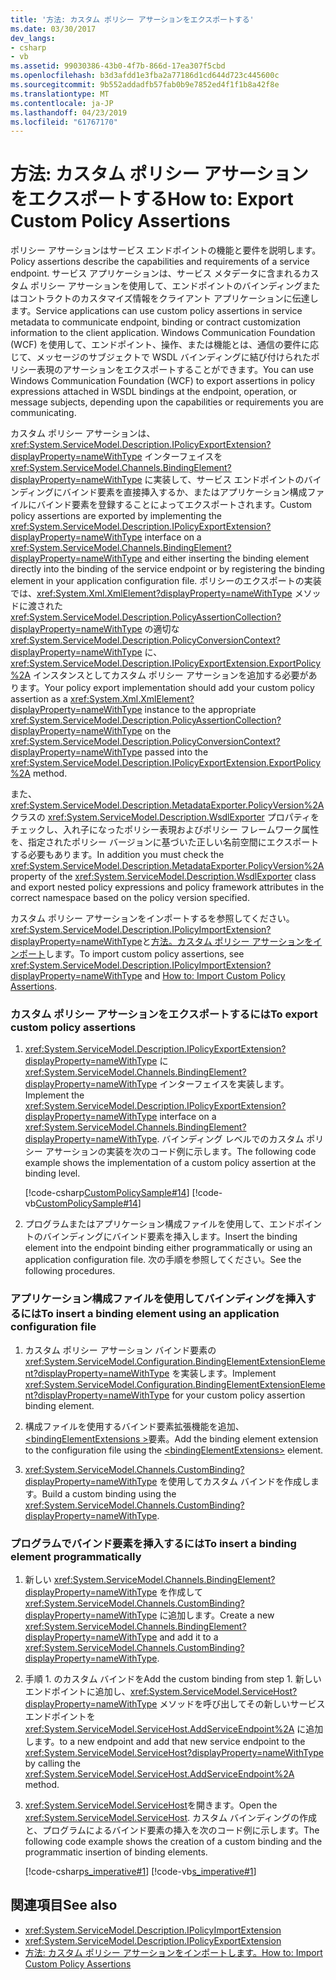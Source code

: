 ```yaml
---
title: '方法: カスタム ポリシー アサーションをエクスポートする'
ms.date: 03/30/2017
dev_langs:
- csharp
- vb
ms.assetid: 99030386-43b0-4f7b-866d-17ea307f5cbd
ms.openlocfilehash: b3d3afdd1e3fba2a77186d1cd644d723c445600c
ms.sourcegitcommit: 9b552addadfb57fab0b9e7852ed4f1f1b8a42f8e
ms.translationtype: MT
ms.contentlocale: ja-JP
ms.lasthandoff: 04/23/2019
ms.locfileid: "61767170"
---
```

# <a name="how-to-export-custom-policy-assertions"></a><span data-ttu-id="87925-102">方法: カスタム ポリシー アサーションをエクスポートする</span><span class="sxs-lookup"><span data-stu-id="87925-102">How to: Export Custom Policy Assertions</span></span>
<span data-ttu-id="87925-103">ポリシー アサーションはサービス エンドポイントの機能と要件を説明します。</span><span class="sxs-lookup"><span data-stu-id="87925-103">Policy assertions describe the capabilities and requirements of a service endpoint.</span></span> <span data-ttu-id="87925-104">サービス アプリケーションは、サービス メタデータに含まれるカスタム ポリシー アサーションを使用して、エンドポイントのバインディングまたはコントラクトのカスタマイズ情報をクライアント アプリケーションに伝達します。</span><span class="sxs-lookup"><span data-stu-id="87925-104">Service applications can use custom policy assertions in service metadata to communicate endpoint, binding or contract customization information to the client application.</span></span> <span data-ttu-id="87925-105">Windows Communication Foundation (WCF) を使用して、エンドポイント、操作、または機能とは、通信の要件に応じて、メッセージのサブジェクトで WSDL バインディングに結び付けられたポリシー表現のアサーションをエクスポートすることができます。</span><span class="sxs-lookup"><span data-stu-id="87925-105">You can use Windows Communication Foundation (WCF) to export assertions in policy expressions attached in WSDL bindings at the endpoint, operation, or message subjects, depending upon the capabilities or requirements you are communicating.</span></span>  
  
 <span data-ttu-id="87925-106">カスタム ポリシー アサーションは、<xref:System.ServiceModel.Description.IPolicyExportExtension?displayProperty=nameWithType> インターフェイスを <xref:System.ServiceModel.Channels.BindingElement?displayProperty=nameWithType> に実装して、サービス エンドポイントのバインディングにバインド要素を直接挿入するか、またはアプリケーション構成ファイルにバインド要素を登録することによってエクスポートされます。</span><span class="sxs-lookup"><span data-stu-id="87925-106">Custom policy assertions are exported by implementing the <xref:System.ServiceModel.Description.IPolicyExportExtension?displayProperty=nameWithType> interface on a <xref:System.ServiceModel.Channels.BindingElement?displayProperty=nameWithType> and either inserting the binding element directly into the binding of the service endpoint or by registering the binding element in your application configuration file.</span></span> <span data-ttu-id="87925-107">ポリシーのエクスポートの実装では、<xref:System.Xml.XmlElement?displayProperty=nameWithType> メソッドに渡された <xref:System.ServiceModel.Description.PolicyAssertionCollection?displayProperty=nameWithType> の適切な <xref:System.ServiceModel.Description.PolicyConversionContext?displayProperty=nameWithType> に、<xref:System.ServiceModel.Description.IPolicyExportExtension.ExportPolicy%2A> インスタンスとしてカスタム ポリシー アサーションを追加する必要があります。</span><span class="sxs-lookup"><span data-stu-id="87925-107">Your policy export implementation should add your custom policy assertion as a <xref:System.Xml.XmlElement?displayProperty=nameWithType> instance to the appropriate <xref:System.ServiceModel.Description.PolicyAssertionCollection?displayProperty=nameWithType> on the <xref:System.ServiceModel.Description.PolicyConversionContext?displayProperty=nameWithType> passed into the <xref:System.ServiceModel.Description.IPolicyExportExtension.ExportPolicy%2A> method.</span></span>  
  
 <span data-ttu-id="87925-108">また、<xref:System.ServiceModel.Description.MetadataExporter.PolicyVersion%2A> クラスの <xref:System.ServiceModel.Description.WsdlExporter> プロパティをチェックし、入れ子になったポリシー表現およびポリシー フレームワーク属性を、指定されたポリシー バージョンに基づいた正しい名前空間にエクスポートする必要もあります。</span><span class="sxs-lookup"><span data-stu-id="87925-108">In addition you must check the <xref:System.ServiceModel.Description.MetadataExporter.PolicyVersion%2A> property of the <xref:System.ServiceModel.Description.WsdlExporter> class and export nested policy expressions and policy framework attributes in the correct namespace based on the policy version specified.</span></span>  
  
 <span data-ttu-id="87925-109">カスタム ポリシー アサーションをインポートするを参照してください。<xref:System.ServiceModel.Description.IPolicyImportExtension?displayProperty=nameWithType>と[方法。カスタム ポリシー アサーションをインポート](../../../../docs/framework/wcf/extending/how-to-import-custom-policy-assertions.md)します。</span><span class="sxs-lookup"><span data-stu-id="87925-109">To import custom policy assertions, see <xref:System.ServiceModel.Description.IPolicyImportExtension?displayProperty=nameWithType> and [How to: Import Custom Policy Assertions](../../../../docs/framework/wcf/extending/how-to-import-custom-policy-assertions.md).</span></span>  
  
### <a name="to-export-custom-policy-assertions"></a><span data-ttu-id="87925-110">カスタム ポリシー アサーションをエクスポートするには</span><span class="sxs-lookup"><span data-stu-id="87925-110">To export custom policy assertions</span></span>  
  
1. <span data-ttu-id="87925-111"><xref:System.ServiceModel.Description.IPolicyExportExtension?displayProperty=nameWithType> に <xref:System.ServiceModel.Channels.BindingElement?displayProperty=nameWithType> インターフェイスを実装します。</span><span class="sxs-lookup"><span data-stu-id="87925-111">Implement the <xref:System.ServiceModel.Description.IPolicyExportExtension?displayProperty=nameWithType> interface on a <xref:System.ServiceModel.Channels.BindingElement?displayProperty=nameWithType>.</span></span> <span data-ttu-id="87925-112">バインディング レベルでのカスタム ポリシー アサーションの実装を次のコード例に示します。</span><span class="sxs-lookup"><span data-stu-id="87925-112">The following code example shows the implementation of a custom policy assertion at the binding level.</span></span>  
  
     [!code-csharp[CustomPolicySample#14](../../../../samples/snippets/csharp/VS_Snippets_CFX/custompolicysample/cs/policyexporter.cs#14)]
     [!code-vb[CustomPolicySample#14](../../../../samples/snippets/visualbasic/VS_Snippets_CFX/custompolicysample/vb/policyexporter.vb#14)]  
  
2. <span data-ttu-id="87925-113">プログラムまたはアプリケーション構成ファイルを使用して、エンドポイントのバインディングにバインド要素を挿入します。</span><span class="sxs-lookup"><span data-stu-id="87925-113">Insert the binding element into the endpoint binding either programmatically or using an application configuration file.</span></span> <span data-ttu-id="87925-114">次の手順を参照してください。</span><span class="sxs-lookup"><span data-stu-id="87925-114">See the following procedures.</span></span>  
  
### <a name="to-insert-a-binding-element-using-an-application-configuration-file"></a><span data-ttu-id="87925-115">アプリケーション構成ファイルを使用してバインディングを挿入するには</span><span class="sxs-lookup"><span data-stu-id="87925-115">To insert a binding element using an application configuration file</span></span>  
  
1. <span data-ttu-id="87925-116">カスタム ポリシー アサーション バインド要素の <xref:System.ServiceModel.Configuration.BindingElementExtensionElement?displayProperty=nameWithType> を実装します。</span><span class="sxs-lookup"><span data-stu-id="87925-116">Implement <xref:System.ServiceModel.Configuration.BindingElementExtensionElement?displayProperty=nameWithType> for your custom policy assertion binding element.</span></span>  
  
2. <span data-ttu-id="87925-117">構成ファイルを使用するバインド要素拡張機能を追加、 [ \<bindingElementExtensions >](../../../../docs/framework/configure-apps/file-schema/wcf/bindingelementextensions.md)要素。</span><span class="sxs-lookup"><span data-stu-id="87925-117">Add the binding element extension to the configuration file using the [\<bindingElementExtensions>](../../../../docs/framework/configure-apps/file-schema/wcf/bindingelementextensions.md) element.</span></span>  
  
3. <span data-ttu-id="87925-118"><xref:System.ServiceModel.Channels.CustomBinding?displayProperty=nameWithType> を使用してカスタム バインドを作成します。</span><span class="sxs-lookup"><span data-stu-id="87925-118">Build a custom binding using the <xref:System.ServiceModel.Channels.CustomBinding?displayProperty=nameWithType>.</span></span>  
  
### <a name="to-insert-a-binding-element-programmatically"></a><span data-ttu-id="87925-119">プログラムでバインド要素を挿入するには</span><span class="sxs-lookup"><span data-stu-id="87925-119">To insert a binding element programmatically</span></span>  
  
1. <span data-ttu-id="87925-120">新しい <xref:System.ServiceModel.Channels.BindingElement?displayProperty=nameWithType> を作成して <xref:System.ServiceModel.Channels.CustomBinding?displayProperty=nameWithType> に追加します。</span><span class="sxs-lookup"><span data-stu-id="87925-120">Create a new <xref:System.ServiceModel.Channels.BindingElement?displayProperty=nameWithType> and add it to a <xref:System.ServiceModel.Channels.CustomBinding?displayProperty=nameWithType>.</span></span>  
  
2. <span data-ttu-id="87925-121">手順 1. のカスタム バインドを</span><span class="sxs-lookup"><span data-stu-id="87925-121">Add the custom binding from step 1.</span></span> <span data-ttu-id="87925-122">新しいエンドポイントに追加し、<xref:System.ServiceModel.ServiceHost?displayProperty=nameWithType> メソッドを呼び出してその新しいサービス エンドポイントを <xref:System.ServiceModel.ServiceHost.AddServiceEndpoint%2A> に追加します。</span><span class="sxs-lookup"><span data-stu-id="87925-122">to a new endpoint and add that new service endpoint to the <xref:System.ServiceModel.ServiceHost?displayProperty=nameWithType> by calling the <xref:System.ServiceModel.ServiceHost.AddServiceEndpoint%2A> method.</span></span>  
  
3. <span data-ttu-id="87925-123"><xref:System.ServiceModel.ServiceHost>を開きます。</span><span class="sxs-lookup"><span data-stu-id="87925-123">Open the <xref:System.ServiceModel.ServiceHost>.</span></span> <span data-ttu-id="87925-124">カスタム バインディングの作成と、プログラムによるバインド要素の挿入を次のコード例に示します。</span><span class="sxs-lookup"><span data-stu-id="87925-124">The following code example shows the creation of a custom binding and the programmatic insertion of binding elements.</span></span>  
  
     [!code-csharp[s_imperative#1](../../../../samples/snippets/csharp/VS_Snippets_CFX/s_imperative/cs/service.cs#1)]
     [!code-vb[s_imperative#1](../../../../samples/snippets/visualbasic/VS_Snippets_CFX/s_imperative/vb/service.vb#1)]  
  
## <a name="see-also"></a><span data-ttu-id="87925-125">関連項目</span><span class="sxs-lookup"><span data-stu-id="87925-125">See also</span></span>

- <xref:System.ServiceModel.Description.IPolicyImportExtension>
- <xref:System.ServiceModel.Description.IPolicyExportExtension>
- [<span data-ttu-id="87925-126">方法: カスタム ポリシー アサーションをインポートします。</span><span class="sxs-lookup"><span data-stu-id="87925-126">How to: Import Custom Policy Assertions</span></span>](../../../../docs/framework/wcf/extending/how-to-import-custom-policy-assertions.md)
